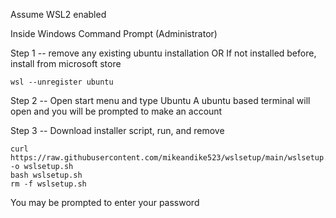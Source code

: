 Assume WSL2 enabled


Inside Windows Command Prompt (Administrator)


Step 1 -- remove any existing ubuntu installation OR
If not installed before, install from microsoft store

    wsl --unregister ubuntu


Step 2 -- Open start menu and type Ubuntu
A ubuntu based terminal will open and you will be prompted to make an account


Step 3 -- Download installer script, run, and remove

    curl https://raw.githubusercontent.com/mikeandike523/wslsetup/main/wslsetup.sh -o wslsetup.sh
    bash wslsetup.sh
    rm -f wslsetup.sh

You may be prompted to enter your password